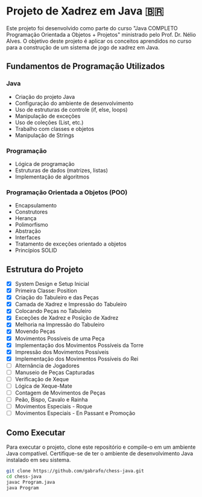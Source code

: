 # Projeto de Xadrez em Java 🇧🇷

Este projeto foi desenvolvido como parte do curso "Java COMPLETO Programação Orientada a Objetos + Projetos" ministrado pelo Prof. Dr. Nélio Alves. O objetivo deste projeto é aplicar os conceitos aprendidos no curso para a construção de um sistema de jogo de xadrez em Java.

## Fundamentos de Programação Utilizados

### Java

- Criação do projeto Java
- Configuração do ambiente de desenvolvimento
- Uso de estruturas de controle (if, else, loops)
- Manipulação de exceções
- Uso de coleções (List, etc.)
- Trabalho com classes e objetos
- Manipulação de Strings

### Programação

- Lógica de programação
- Estruturas de dados (matrizes, listas)
- Implementação de algoritmos

### Programação Orientada a Objetos (POO)

- Encapsulamento
- Construtores
- Herança
- Polimorfismo
- Abstração
- Interfaces
- Tratamento de exceções orientado a objetos
- Princípios SOLID

## Estrutura do Projeto

- [x] System Design e Setup Inicial
- [x] Primeira Classe: Position
- [x] Criação do Tabuleiro e das Peças
- [x] Camada de Xadrez e Impressão do Tabuleiro
- [x] Colocando Peças no Tabuleiro
- [x] Exceções de Xadrez e Posição de Xadrez
- [x] Melhoria na Impressão do Tabuleiro
- [x] Movendo Peças
- [x] Movimentos Possíveis de uma Peça
- [x] Implementação dos Movimentos Possíveis da Torre
- [x] Impressão dos Movimentos Possíveis
- [x] Implementação dos Movimentos Possíveis do Rei
- [ ] Alternância de Jogadores
- [ ] Manuseio de Peças Capturadas
- [ ] Verificação de Xeque
- [ ] Lógica de Xeque-Mate
- [ ] Contagem de Movimentos de Peças
- [ ] Peão, Bispo, Cavalo e Rainha
- [ ] Movimentos Especiais - Roque
- [ ] Movimentos Especiais - En Passant e Promoção

## Como Executar

Para executar o projeto, clone este repositório e compile-o em um ambiente Java compatível. Certifique-se de ter o ambiente de desenvolvimento Java instalado em seu sistema.

```bash
git clone https://github.com/gabrafo/chess-java.git
cd chess-java
javac Program.java
java Program
```
